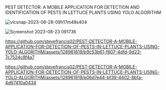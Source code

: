 PEST DETECTOR: A MOBILE APPLICATION FOR DETECTION AND IDENTIFICATION OF PESTS IN LETTUCE PLANTS USING YOLO ALGORITHM


![vlcsnap-2023-08-28-09h17m49s404](https://github.com/stevefrancis02/PEST-DETECTOR-A-MOBILE-APPLICATION-FOR-DETECTION-OF-PESTS-IN-LETTUCE-PLANTS-USING-YOLO-ALGORITHM/assets/128961819/35d0cfae-9373-4291-abe5-0601fa7bbbb5)

![Screenshot 2023-08-23 091736](https://github.com/stevefrancis02/PEST-DETECTOR-A-MOBILE-APPLICATION-FOR-DETECTION-OF-PESTS-IN-LETTUCE-PLANTS-USING-YOLO-ALGORITHM/assets/128961819/85408656-82c6-4afc-bf4e-ffeedabaadd8)

https://github.com/stevefrancis02/PEST-DETECTOR-A-MOBILE-APPLICATION-FOR-DETECTION-OF-PESTS-IN-LETTUCE-PLANTS-USING-YOLO-ALGORITHM/assets/128961819/b9c53b61-f607-4dfd-9d23-7c7524c8f4a7

https://github.com/stevefrancis02/PEST-DETECTOR-A-MOBILE-APPLICATION-FOR-DETECTION-OF-PESTS-IN-LETTUCE-PLANTS-USING-YOLO-ALGORITHM/assets/128961819/e06d7e44-bf39-4402-8bfa-4d67410a0434
